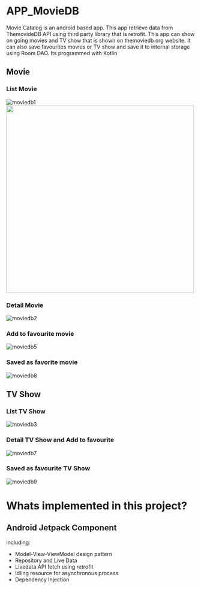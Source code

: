# APP_MovieDB

Movie Catalog is an android based app. This app retrieve data from ThemovideDB API using third party library that is retrofit. This app can show on going movies and TV show that is shown 
on themoviedb.org website. It can also save favourites movies or TV show and save it to internal storage using Room DAO. Its programmed with Kotlin
  
  
## Movie
### List Movie
![moviedb1](https://user-images.githubusercontent.com/66354919/215677857-7e45c062-3ab0-412f-800f-ef3984ddf822.png)
<img src="https://user-images.githubusercontent.com/66354919/215677857-7e45c062-3ab0-412f-800f-ef3984ddf822.png" width="500">

### Detail Movie
![moviedb2](https://user-images.githubusercontent.com/66354919/215677880-454f2dcb-07f7-409c-948a-d6f0205baa25.png)

### Add to favourite movie
![moviedb5](https://user-images.githubusercontent.com/66354919/215677949-a17035b6-6917-4d9a-9aa6-1ee0ed3de1e6.png)

### Saved as favorite movie
![moviedb8](https://user-images.githubusercontent.com/66354919/215678010-63b8fad6-0f60-4b46-83a4-d7c9f1987b4c.png)


## TV Show
### List TV Show
![moviedb3](https://user-images.githubusercontent.com/66354919/215678076-7ef0bc13-395f-4110-8768-cc579624286c.png)

### Detail TV Show and Add to favourite
![moviedb7](https://user-images.githubusercontent.com/66354919/215678212-f1ce4698-13e9-40e8-9289-3639234401fc.png)

### Saved as favourite TV Show
![moviedb9](https://user-images.githubusercontent.com/66354919/215678256-408f75c8-16df-4e93-a7b4-004da7e95565.png)

# Whats implemented in this project?
## Android Jetpack Component
including:
* Model-View-ViewModel design pattern
* Repository and Live Data
* Livedata API fetch using retrofit
* Idling resource for asynchronous process
* Dependency Injection

